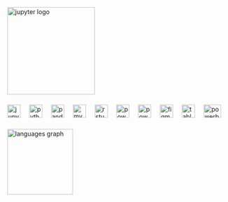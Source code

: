 <img src="https://github.com/GianottiLeo/GianottiLeo/assets/164948682/1983615a-f14e-45ad-91b7-c6b5a7ea194b" height="200" alt="jupyter logo"  />

###



<div align="left">
  <img src="https://cdn.jsdelivr.net/gh/devicons/devicon/icons/jupyter/jupyter-original.svg" height="30" alt="jupyter logo"  />
  <img width="12" />
  <img src="https://cdn.jsdelivr.net/gh/devicons/devicon/icons/python/python-original.svg" height="30" alt="python logo"  />
  <img width="12" />
  <img src="https://cdn.jsdelivr.net/gh/devicons/devicon/icons/pandas/pandas-original.svg" height="30" alt="pandas logo"  />
  <img width="12" />
  <img src="https://cdn.jsdelivr.net/gh/devicons/devicon/icons/mysql/mysql-original.svg" height="30" alt="mysql logo"  />
  <img width="12" />
  <img src="https://cdn.jsdelivr.net/gh/devicons/devicon/icons/rstudio/rstudio-original.svg" height="30" alt="rstudio logo"  />
  <img width="12" />
  <img src="https://store-images.s-microsoft.com/image/apps.47429.13795821674373682.42a749e2-3ed9-43c6-88ec-0045278b4e49.44c95864-02a2-4f02-b16e-5b92d03974a1?h=464" height="30" alt="powerapps logo"  />
  <img width="12" />
  <img src="https://upload.wikimedia.org/wikipedia/commons/2/2f/PowerShell_5.0_icon.png" height="30" alt="powershell logo"  />
  <img width="12" />
  <img src="https://upload.wikimedia.org/wikipedia/commons/thumb/3/33/Figma-logo.svg/1667px-Figma-logo.svg.png" height="30" alt="figma logo"  />
  <img width="12" />
  <img src="https://github.com/GianottiLeo/GianottiLeo/assets/164948682/689f447c-fd95-4f5d-a64b-573af2e6c91e" height="30" alt="tableau logo"  />
  <img width="12" />
  <img src="https://github.com/GianottiLeo/GianottiLeo/assets/164948682/05b9320e-db3f-43b9-97b2-bc547295b1cd" height="30" alt="powerbi logo" width ="40"  />
 
###

<div align="left">
      <img src="https://github-readme-stats.vercel.app/api/top-langs?username=GianottiLeo&locale=en&hide_title=false&layout=compact&card_width=320&langs_count=5&theme=dracula&hide_border=false&order=2" height="150" alt="languages graph"  />
</div>


